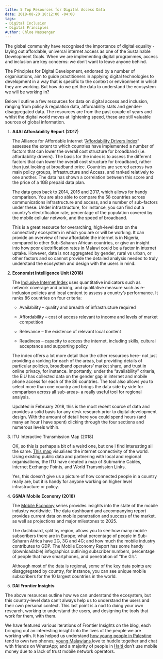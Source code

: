 ```yaml
---
title: 5 Top Resources for Digital Access Data
date: 2018-08-20 10:12:00 -04:00
tags:
- Digital Inclusion
- Digital Principles
Author: Chloe Messenger
---
```


The global community have recognised the importance of digital equality - laying out affordable, universal internet access as one of the Sustainable Development Goals. When we are implementing digital programmes, access and inclusion are key concerns: we don’t want to leave anyone behind.

The Principles for Digital Development, endorsed by a number of organisations, aim to guide practitioners in applying digital technologies to development in a way that is specific to the context or environment in which they are working. But how do we get the data to understand the ecosystem we will be working in?

Below I outline a few resources for data on digital access and inclusion, ranging from policy & regulation data, affordability stats and gender-disaggregated data. The resources are from the past couple of years and whilst the digital world moves at lightening speed, these are still valuable sources of global information.

1. **A4AI Affordability Report (2017)**

   The Alliance for Affordable Internet “[Affordability Drivers Index](http://a4ai.org/affordability-report/data/?_year=2017&indicator=INDEX)” assesses the extent to which countries have implemented a number of factors that can lower the overall cost structure for broadband (i.e. affordability drivers). The basis for the index is to assess the different factors that can lower the overall cost structure for broadband, rather than just looking at broadband price. Countries are scored across two main policy groups, Infrastructure and Access, and ranked relatively to one another. The data has shown a correlation between this score and the price of a 1GB prepaid data plan.

   The data goes back to 2014, 2016 and 2017, which allows for handy comparison. You are also able to compare the 58 countries across communications infrastructure and access, and a number of sub-factors under these. Under infrastructure, for instance, you can find out a country’s electrification rate, percentage of the population covered by the mobile cellular network, and the speed of broadband.

   This is a great resource for overarching, high-level data on the connectivity ecosystem in which you are or will be working. It can provide an overview of how affordable the internet is in Nigeria, compared to other Sub-Saharan African countries, or give an insight into how poor electrification rates in Malawi could be a factor in internet uptake. However, data is not aggregated by gender, rural vs urban, or other factors and so cannot provide the detailed analysis needed to truly understand the ecosystem and design with the users in mind.

2. **Economist Intelligence Unit (2018)**

   The [Inclusive Internet Index](https://theinclusiveinternet.eiu.com/) uses quantitative indicators such as network coverage and pricing, and qualitative measure such as e-inclusion policies and local content to assess a country’s performance. It ranks 86 countries on four criteria:

   * Availability – quality and breadth of infrastructure required

   * Affordability – cost of access relevant to income and levels of market competition

   * Relevance – the existence of relevant local content

   * Readiness – capacity to access the internet, including skills, cultural acceptance and supporting policy

   The index offers a lot more detail than the other resources here- not just providing a ranking for each of the areas, but providing details of particular policies, broadband operators’ market share, and trust in online privacy, for instance. Importantly, under the “availability” criteria, the EIU has collected data on the gender gap in internet and mobile phone access for each of the 86 countries. The tool also allows you to select more than one country and brings the data side by side for comparison across all sub-areas- a really useful tool for regional analysis.

   Updated in February 2018, this is the most recent source of data and provides a solid basis for any desk research prior to digital development design. With the amount of detail here you could spend hours (and many an hour I have spent) clicking through the four sections and numerous levels within.

3. ITU Interactive Transmission Map (2018)

   OK, so this is perhaps a bit of a weird one, but one I find interesting all the same. [This map](https://www.itu.int/itu-d/tnd-map-public/) visualises the internet connectivity of the world. Using existing public data and partnering with local and regional organisations, the ITU have created a map of Submarine Cables, Internet Exchange Points, and World Transmission Links.

   Yes, this doesn’t give us a picture of how connected people in a country really are, but it is handy for anyone working on higher level infrastructure or policy.

4. **GSMA Mobile Economy (2018)**

   The [Mobile Economy](https://www.gsma.com/mobileeconomy/) series provides insights into the state of the mobile industry worldwide. The data dashboard and accompanying report provides current data on mobile penetration and success of the market, as well as projections and major milestones to 2025.

   The dashboard, split by region, allows you to see how many mobile subscribers there are in Europe; what percentage of people in Sub-Saharan Africa have 2G, 3G and 4G; and how much the mobile industry contributes to GDP. The Mobile Economy Report has some handy (downloadable) infographics outlining subscriber numbers, percentage of people that have smartphones, and penetration of “the G’s”.

   Although most of the data is regional, some of the key data points are disaggregated by country, for instance, you can see unique mobile subscribers for the 10 largest countries in the world.

5. **DAI Frontier Insights**

The above resources outline how we can understand the ecosystem, but this country-level data can’t always help us to understand the users and their own personal context. This last point is a nod to doing your own research, working to understand the users, and designing the tools that work for them, with them.

We have featured various iterations of Frontier Insights on the blog, each bringing out an interesting insight into the lives of the people we are working with. It has helped us understand [how young people in Palestine ](https://dai-global-digital.com/consumer-insights-palestine-e-governance-readiness.html)tend to own two phones; [young Malawians ](https://dai-global-digital.com/consumer-insights-palestine-e-governance-readiness.html)love to huddle together and chat with friends on WhatsApp; and a majority of people in [Haiti ](https://dai-global-digital.com/digital-insights-would-haitians-use-mobile-money-for-banking.html)don’t use mobile money due to a lack of trust mobile network operators.